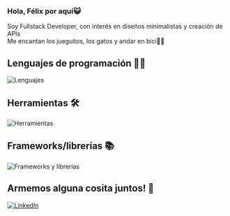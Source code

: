 ### Hola, Félix por aquí😺
Soy Fullstack Developer, con interés en diseños minimalistas y creación de APIs
</br>
Me encantan los jueguitos, los gatos y andar en bici🚴‍♀️

## Lenguajes de programación 👨‍💻
![Lenguajes](https://skillicons.dev/icons?i=js,ts,py,cpp&perline=6)

## Herramientas 🛠
![Herramientas](https://skillicons.dev/icons?i=aws,linux,bash,mongodb,dynamodb,mysql,postgres,prisma,nodejs,npm,terraform,git,vite,html,css,vscode,pycharm,selenium,figma&perline=6)

## Frameworks/librerías 📚
![Frameworks y librerías](https://skillicons.dev/icons?i=nextjs,django,react,redux,tailwind,vite&perline=6)

## Armemos alguna cosita juntos! 🤝
[![LinkedIn](https://skillicons.dev/icons?i=linkedin&perline=6)](https://www.linkedin.com/in/felixperez-c/)
